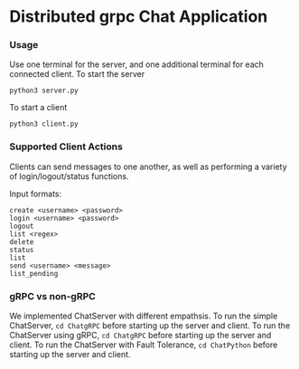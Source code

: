 # Distributed grpc Chat Application


### Usage
Use one terminal for the server, and one additional terminal for each connected client.
To start the server
```
python3 server.py
```
To start a client
```
python3 client.py
```
### Supported Client Actions
Clients can send messages to one another, as well as performing a variety of login/logout/status functions.

Input formats:
```
create <username> <password>
login <username> <password>
logout
list <regex>
delete
status
list
send <username> <message>
list_pending
```

### gRPC vs non-gRPC
We implemented ChatServer with different empathsis. To run the simple ChatServer, ``cd ChatgRPC`` before starting up the server and client. 
To run the ChatServer using gRPC, ``cd ChatgRPC`` before starting up the server and client.
To run the ChatServer with Fault Tolerance, ``cd ChatPython`` before starting up the server and client.
